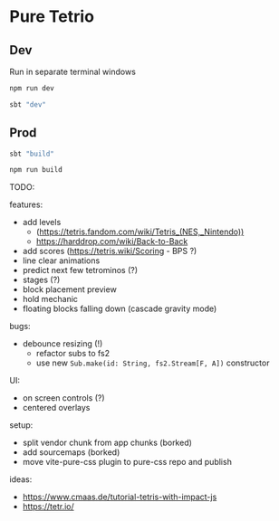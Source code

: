 # Pure Tetrio

## Dev

Run in separate terminal windows
```zsh
npm run dev
```
```zsh
sbt "dev"
```

## Prod
```zsh
sbt "build"
```
```zsh
npm run build
```

TODO:

features:
- add levels 
    - (https://tetris.fandom.com/wiki/Tetris_(NES,_Nintendo))
    - https://harddrop.com/wiki/Back-to-Back
- add scores (https://tetris.wiki/Scoring - BPS ?)
- line clear animations
- predict next few tetrominos (?)
- stages (?)
- block placement preview
- hold mechanic
- floating blocks falling down (cascade gravity mode)

bugs:
- debounce resizing (!)
    - refactor subs to fs2
    - use new `Sub.make(id: String, fs2.Stream[F, A])` constructor

UI:
- on screen controls (?)
- centered overlays

setup:
- split vendor chunk from app chunks (borked)
- add sourcemaps (borked)
- move vite-pure-css plugin to pure-css repo and publish

ideas: 
- https://www.cmaas.de/tutorial-tetris-with-impact-js
- https://tetr.io/